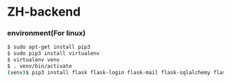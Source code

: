 # ZH-backend

### environment(For linux)

```bash
$ sudo apt-get install pip3
$ sudo pip3 install virtualenv
$ virtualenv venv
$ . venv/bin/activate
(venv)$ pip3 install flask flask-login flask-mail flask-sqlalchemy flask-wtf
```